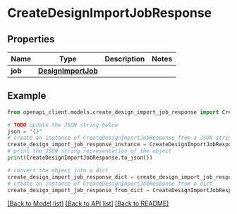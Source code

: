 # CreateDesignImportJobResponse


## Properties

Name | Type | Description | Notes
------------ | ------------- | ------------- | -------------
**job** | [**DesignImportJob**](DesignImportJob.md) |  | 

## Example

```python
from openapi_client.models.create_design_import_job_response import CreateDesignImportJobResponse

# TODO update the JSON string below
json = "{}"
# create an instance of CreateDesignImportJobResponse from a JSON string
create_design_import_job_response_instance = CreateDesignImportJobResponse.from_json(json)
# print the JSON string representation of the object
print(CreateDesignImportJobResponse.to_json())

# convert the object into a dict
create_design_import_job_response_dict = create_design_import_job_response_instance.to_dict()
# create an instance of CreateDesignImportJobResponse from a dict
create_design_import_job_response_from_dict = CreateDesignImportJobResponse.from_dict(create_design_import_job_response_dict)
```
[[Back to Model list]](../README.md#documentation-for-models) [[Back to API list]](../README.md#documentation-for-api-endpoints) [[Back to README]](../README.md)


